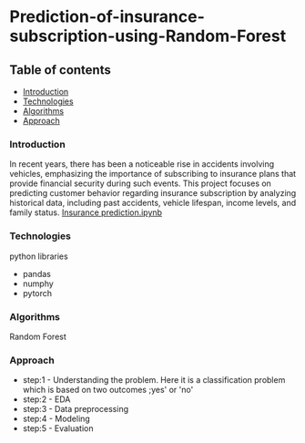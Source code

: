 # Prediction-of-insurance-subscription-using-Random-Forest
## Table of contents
* [Introduction](#introduction)
* [Technologies](#technologies)
* [Algorithms](#algorithms)
* [Approach](#approach)
### Introduction
In recent years, there has been a noticeable rise in accidents involving vehicles, emphasizing the importance of subscribing to insurance plans that provide financial security during such events. This project focuses on predicting customer behavior regarding insurance subscription by analyzing historical data, including past accidents, vehicle lifespan, income levels, and family status.
[Insurance prediction.ipynb](https://github.com/madhurimalgareddy/Prediction-of-insurance-subscription-using-Random-Forest/blob/main/Insurance%20prediction.ipynb)

### Technologies
python
libraries
* pandas
* numphy
* pytorch

### Algorithms
Random Forest
### Approach
* step:1 - Understanding the problem. Here it is a classification problem which is based on two outcomes ;yes' or 'no'
* step:2 - EDA
* step:3 - Data preprocessing
* step:4 - Modeling
* step:5 - Evaluation
